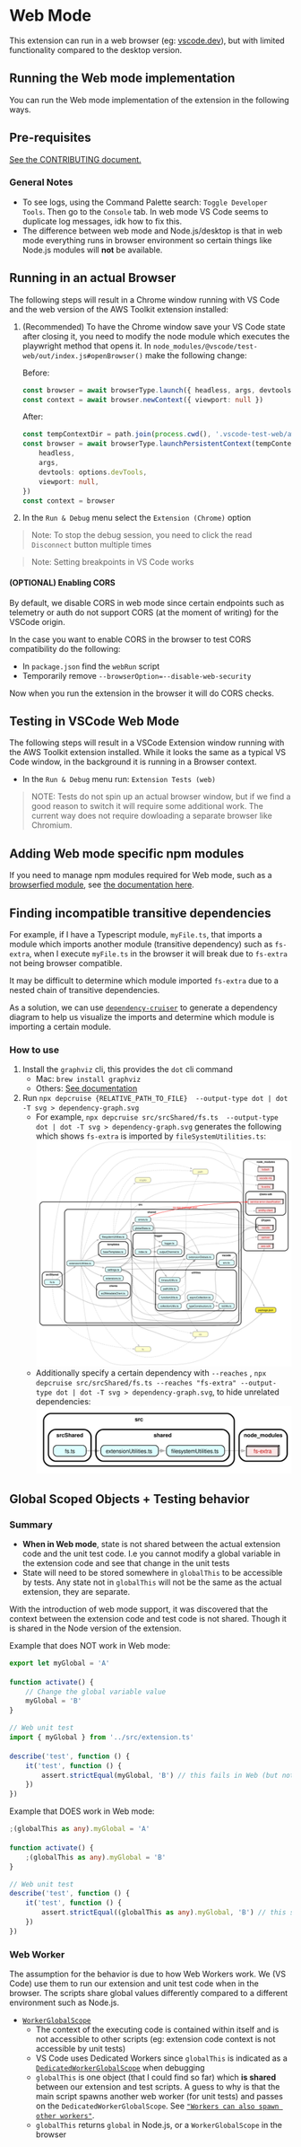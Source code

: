 # Web Mode

This extension can run in a web browser (eg: [vscode.dev](https://vscode.dev)), but with limited functionality compared to
the desktop version.

## Running the Web mode implementation

You can run the Web mode implementation of the extension in the following ways.

## Pre-requisites

[See the CONTRIBUTING document.](../CONTRIBUTING.md#setup)

### General Notes

-   To see logs, using the Command Palette search: `Toggle Developer Tools`. Then go to the `Console` tab. In web mode VS Code seems to duplicate log messages, idk how to fix this.
-   The difference between web mode and Node.js/desktop is that in web mode everything runs in browser environment so certain things like Node.js modules will **not** be available.

## Running in an actual Browser

The following steps will result in a Chrome window running with VS Code
and the web version of the AWS Toolkit extension installed:

1. (Recommended) To have the Chrome window save your VS Code state after closing it, you need to modify the node module which executes the playwright method that opens it. In `node_modules/@vscode/test-web/out/index.js#openBrowser()` make the following change:

    Before:

    ```typescript
    const browser = await browserType.launch({ headless, args, devtools: options.devTools })
    const context = await browser.newContext({ viewport: null })
    ```

    After:

    ```typescript
    const tempContextDir = path.join(process.cwd(), '.vscode-test-web/aws-toolkit-user-dir')
    const browser = await browserType.launchPersistentContext(tempContextDir, {
        headless,
        args,
        devtools: options.devTools,
        viewport: null,
    })
    const context = browser
    ```

2. In the `Run & Debug` menu select the `Extension (Chrome)` option

> Note: To stop the debug session, you need to click the read `Disconnect` button multiple times

> Note: Setting breakpoints in VS Code works

#### (OPTIONAL) Enabling CORS

By default, we disable CORS in web mode since certain endpoints
such as telemetry or auth do not support CORS (at the moment of writing) for the VSCode origin.

In the case you want to enable CORS in the browser to test CORS compatibility
do the following:

-   In `package.json` find the `webRun` script
-   Temporarily remove `--browserOption=--disable-web-security`

Now when you run the extension in the browser it will do CORS checks.

## Testing in VSCode Web Mode

The following steps will result in a VSCode Extension window running
with the AWS Toolkit extension installed. While it looks the same as a typical
VS Code window, in the background it is running in a Browser context.

-   In the `Run & Debug` menu run: `Extension Tests (web)`

> NOTE: Tests do not spin up an actual browser window, but if we find a good reason to switch it will require some additional work. The current way does not require dowloading a separate browser like Chromium.

## Adding Web mode specific npm modules

If you need to manage npm modules required for Web mode, such as a [browserfied module](https://www.npmjs.com/package/os-browserify), see [the documentation here](../packages/toolkit/src/web/README.md).

## Finding incompatible transitive dependencies

For example, if I have a Typescript module, `myFile.ts`, that imports a module which imports another module (transitive dependency) such as `fs-extra`,
when I execute `myFile.ts` in the browser it will break due to `fs-extra` not being browser compatible.

It may be difficult to determine which module imported `fs-extra` due to a nested chain of transitive dependencies.

As a solution, we can use [`dependency-cruiser`](https://www.npmjs.com/package/dependency-cruiser) to generate a dependency diagram
to help us visualize the imports and determine which module is importing a certain module.

### How to use

1. Install the `graphviz` cli, this provides the `dot` cli command
    - Mac: `brew install graphviz`
    - Others: [See documentation](https://www.graphviz.org/download/)
2. Run `npx depcruise {RELATIVE_PATH_TO_FILE}  --output-type dot | dot -T svg > dependency-graph.svg`
    - For example, `npx depcruise src/srcShared/fs.ts  --output-type dot | dot -T svg > dependency-graph.svg` generates the following which shows `fs-extra` is imported by `fileSystemUtilities.ts`:
      ![Dependency Graph](./images/dependency-graph.svg)
    - Additionally specify a certain dependency with `--reaches` , `npx depcruise src/srcShared/fs.ts --reaches "fs-extra" --output-type dot | dot -T svg > dependency-graph.svg`, to hide unrelated dependencies:
      ![Dependency Graph](./images/dependency-graph-small.svg)

## Global Scoped Objects + Testing behavior

### Summary

-   **When in Web mode**, state is not shared between the actual extension code and the unit test code. I.e you cannot modify a global variable in the extension code and see that change in the unit tests
-   State will need to be stored somewhere in `globalThis` to be accessible by tests. Any state not in `globalThis` will not be the same as the actual extension, they are separate.

With the introduction of web mode support, it was discovered that the context between the extension code and test code is not shared.
Though it is shared in the Node version of the extension.

Example that does NOT work in Web mode:

```typescript
export let myGlobal = 'A'

function activate() {
    // Change the global variable value
    myGlobal = 'B'
}
```

```typescript
// Web unit test
import { myGlobal } from '../src/extension.ts'

describe('test', function () {
    it('test', function () {
        assert.strictEqual(myGlobal, 'B') // this fails in Web (but not Node.js). The value here is actually 'A'.
    })
})
```

Example that DOES work in Web mode:

```typescript
;(globalThis as any).myGlobal = 'A'

function activate() {
    ;(globalThis as any).myGlobal = 'B'
}
```

```typescript
// Web unit test
describe('test', function () {
    it('test', function () {
        assert.strictEqual((globalThis as any).myGlobal, 'B') // this succeeds in Web and Node.js
    })
})
```

### Web Worker

The assumption for the behavior is due to how Web Workers work. We (VS Code) use them to run our extension and unit test code when in the browser. The scripts share global values differently compared to a different environment such as Node.js.

-   [`WorkerGlobalScope`](https://developer.mozilla.org/en-US/docs/Web/API/WorkerGlobalScope)
    -   The context of the executing code is contained within itself and is not accessible to other scripts (eg: extension code context is not accessible by unit tests)
    -   VS Code uses Dedicated Workers since `globalThis` is indicated as a [`DedicatedWorkerGlobalScope`](https://developer.mozilla.org/en-US/docs/Web/API/DedicatedWorkerGlobalScope) when debugging
    -   `globalThis` is one object (that I could find so far) which **is shared** between our extension and test scripts. A guess to why is that the main script spawns another web worker (for unit tests) and passes on the `DedicatedWorkerGlobalScope`. See [`"Workers can also spawn other workers"`](https://developer.mozilla.org/en-US/docs/Web/API/Web_Workers_API/Functions_and_classes_available_to_workers).
    -   `globalThis` returns `global` in Node.js, or a `WorkerGlobalScope` in the browser
